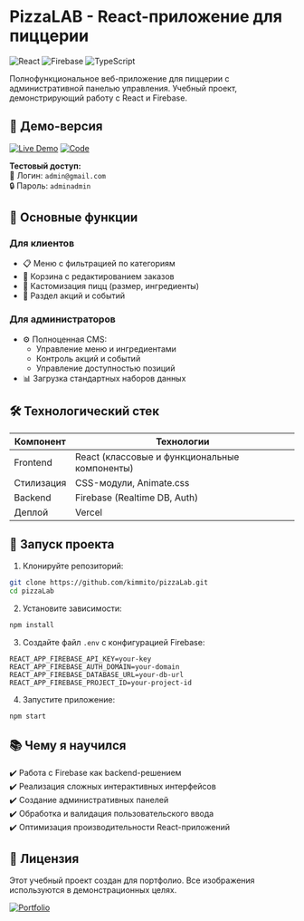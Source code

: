 
# PizzaLAB - React-приложение для пиццерии

![React](https://img.shields.io/badge/React-20232A?logo=react&logoColor=61DAFB)
![Firebase](https://img.shields.io/badge/Firebase-FFCA28?logo=firebase&logoColor=black)
![TypeScript](https://img.shields.io/badge/TypeScript-3178C6?logo=typescript&logoColor=white)

Полнофункциональное веб-приложение для пиццерии с административной панелью управления. Учебный проект, демонстрирующий работу с React и Firebase.

## 🍕 Демо-версия

[![Live Demo](https://img.shields.io/badge/Live_Demo-FF7139?style=for-the-badge)](https://pizza-lab-red.vercel.app)
[![Code](https://img.shields.io/badge/Code-black?style=for-the-badge)](https://github.com/kimmito/pizzaLab)

**Тестовый доступ:**  
🔑 Логин: `admin@gmail.com`  
🔒 Пароль: `adminadmin`

## 🌟 Основные функции

### Для клиентов
- 📋 Меню с фильтрацией по категориям
- 🛒 Корзина с редактированием заказов
- 🧩 Кастомизация пицц (размер, ингредиенты)
- 🎉 Раздел акций и событий

### Для администраторов
- ⚙️ Полноценная CMS:
  - Управление меню и ингредиентами
  - Контроль акций и событий
  - Управление доступностью позиций
- 📊 Загрузка стандартных наборов данных

## 🛠 Технологический стек

| Компонент       | Технологии                          |
|----------------|-------------------------------------|
| Frontend       | React (классовые и функциональные компоненты) |
| Стилизация     | CSS-модули, Animate.css            |
| Backend        | Firebase (Realtime DB, Auth)       |
| Деплой         | Vercel                             |


## 🚀 Запуск проекта

1. Клонируйте репозиторий:
```bash
git clone https://github.com/kimmito/pizzaLab.git
cd pizzaLab
```

2. Установите зависимости:
```bash
npm install
```

3. Создайте файл `.env` с конфигурацией Firebase:
```
REACT_APP_FIREBASE_API_KEY=your-key
REACT_APP_FIREBASE_AUTH_DOMAIN=your-domain
REACT_APP_FIREBASE_DATABASE_URL=your-db-url
REACT_APP_FIREBASE_PROJECT_ID=your-project-id
```

4. Запустите приложение:
```bash
npm start
```

## 📚 Чему я научился

✔️ Работа с Firebase как backend-решением  
✔️ Реализация сложных интерактивных интерфейсов  
✔️ Создание административных панелей  
✔️ Обработка и валидация пользовательского ввода  
✔️ Оптимизация производительности React-приложений  

## 📜 Лицензия

Этот учебный проект создан для портфолио. Все изображения используются в демонстрационных целях.

[![Portfolio](https://img.shields.io/badge/Моё_портфолио-000000?style=flat)](https://ваш-сайт.ру)
```
